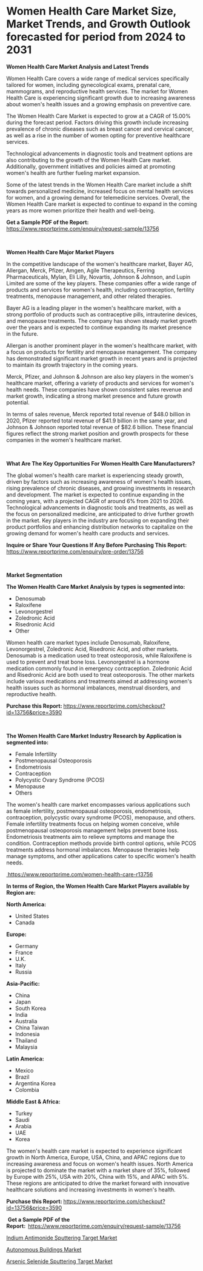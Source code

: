 <p><h1>Women Health Care Market Size, Market Trends, and Growth Outlook forecasted for period from 2024 to 2031</h1></p><p><strong>Women Health Care Market Analysis and Latest Trends</strong></p>
<p><p>Women Health Care covers a wide range of medical services specifically tailored for women, including gynecological exams, prenatal care, mammograms, and reproductive health services. The market for Women Health Care is experiencing significant growth due to increasing awareness about women's health issues and a growing emphasis on preventive care. </p><p>The Women Health Care Market is expected to grow at a CAGR of 15.00% during the forecast period. Factors driving this growth include increasing prevalence of chronic diseases such as breast cancer and cervical cancer, as well as a rise in the number of women opting for preventive healthcare services. </p><p>Technological advancements in diagnostic tools and treatment options are also contributing to the growth of the Women Health Care market. Additionally, government initiatives and policies aimed at promoting women's health are further fueling market expansion. </p><p>Some of the latest trends in the Women Health Care market include a shift towards personalized medicine, increased focus on mental health services for women, and a growing demand for telemedicine services. Overall, the Women Health Care market is expected to continue to expand in the coming years as more women prioritize their health and well-being.</p></p>
<p><strong>Get a Sample PDF of the Report:&nbsp;</strong> <a href="https://www.reportprime.com/enquiry/request-sample/13756">https://www.reportprime.com/enquiry/request-sample/13756</a></p>
<p>&nbsp;</p>
<p><strong>Women Health Care Major Market Players</strong></p>
<p><p>In the competitive landscape of the women's healthcare market, Bayer AG, Allergan, Merck, Pfizer, Amgen, Agile Therapeutics, Ferring Pharmaceuticals, Mylan, Eli Lilly, Novartis, Johnson & Johnson, and Lupin Limited are some of the key players. These companies offer a wide range of products and services for women's health, including contraception, fertility treatments, menopause management, and other related therapies.</p><p>Bayer AG is a leading player in the women's healthcare market, with a strong portfolio of products such as contraceptive pills, intrauterine devices, and menopause treatments. The company has shown steady market growth over the years and is expected to continue expanding its market presence in the future.</p><p>Allergan is another prominent player in the women's healthcare market, with a focus on products for fertility and menopause management. The company has demonstrated significant market growth in recent years and is projected to maintain its growth trajectory in the coming years.</p><p>Merck, Pfizer, and Johnson & Johnson are also key players in the women's healthcare market, offering a variety of products and services for women's health needs. These companies have shown consistent sales revenue and market growth, indicating a strong market presence and future growth potential.</p><p>In terms of sales revenue, Merck reported total revenue of $48.0 billion in 2020, Pfizer reported total revenue of $41.9 billion in the same year, and Johnson & Johnson reported total revenue of $82.6 billion. These financial figures reflect the strong market position and growth prospects for these companies in the women's healthcare market.</p></p>
<p>&nbsp;</p>
<p><strong>What Are The Key Opportunities For Women Health Care Manufacturers?</strong></p>
<p><p>The global women's health care market is experiencing steady growth, driven by factors such as increasing awareness of women's health issues, rising prevalence of chronic diseases, and growing investments in research and development. The market is expected to continue expanding in the coming years, with a projected CAGR of around 6% from 2021 to 2026. Technological advancements in diagnostic tools and treatments, as well as the focus on personalized medicine, are anticipated to drive further growth in the market. Key players in the industry are focusing on expanding their product portfolios and enhancing distribution networks to capitalize on the growing demand for women's health care products and services.</p></p>
<p><strong>Inquire or Share Your Questions If Any Before Purchasing This Report:</strong> <a href="https://www.reportprime.com/enquiry/pre-order/13756">https://www.reportprime.com/enquiry/pre-order/13756</a></p>
<p>&nbsp;</p>
<p><strong>Market Segmentation</strong></p>
<p><strong>The Women Health Care Market Analysis by types is segmented into:</strong></p>
<p><ul><li>Denosumab</li><li>Raloxifene</li><li>Levonorgestrel</li><li>Zoledronic Acid</li><li>Risedronic Acid</li><li>Other</li></ul></p>
<p><p>Women health care market types include Denosumab, Raloxifene, Levonorgestrel, Zoledronic Acid, Risedronic Acid, and other markets. Denosumab is a medication used to treat osteoporosis, while Raloxifene is used to prevent and treat bone loss. Levonorgestrel is a hormone medication commonly found in emergency contraception. Zoledronic Acid and Risedronic Acid are both used to treat osteoporosis. The other markets include various medications and treatments aimed at addressing women's health issues such as hormonal imbalances, menstrual disorders, and reproductive health.</p></p>
<p><strong>Purchase this Report:&nbsp;</strong><a href="https://www.reportprime.com/checkout?id=13756&price=3590">https://www.reportprime.com/checkout?id=13756&price=3590</a></p>
<p>&nbsp;</p>
<p><strong>The Women Health Care Market Industry Research by Application is segmented into:</strong></p>
<p><ul><li>Female Infertility</li><li>Postmenopausal Osteoporosis</li><li>Endometriosis</li><li>Contraception</li><li>Polycystic Ovary Syndrome (PCOS)</li><li>Menopause</li><li>Others</li></ul></p>
<p><p>The women's health care market encompasses various applications such as female infertility, postmenopausal osteoporosis, endometriosis, contraception, polycystic ovary syndrome (PCOS), menopause, and others. Female infertility treatments focus on helping women conceive, while postmenopausal osteoporosis management helps prevent bone loss. Endometriosis treatments aim to relieve symptoms and manage the condition. Contraception methods provide birth control options, while PCOS treatments address hormonal imbalances. Menopause therapies help manage symptoms, and other applications cater to specific women's health needs.</p></p>
<p><a href="https://www.reportprime.com/women-health-care-r13756">&nbsp;https://www.reportprime.com/women-health-care-r13756</a></p>
<p><strong>In terms of Region, the Women Health Care Market Players available by Region are:</strong></p>
<p>
    <p> <strong> North America: </strong>
        <ul>
            <li>United States</li>
            <li>Canada</li>
        </ul>
        </p> 
    <p> <strong> Europe: </strong>
        <ul>
            <li>Germany</li>
            <li>France</li>
            <li>U.K.</li>
            <li>Italy</li>
            <li>Russia</li>
        </ul>
        </p> 
    <p> <strong> Asia-Pacific: </strong>
        <ul>
            <li>China</li>
            <li>Japan</li>
            <li>South Korea</li>
            <li>India</li>
            <li>Australia</li>
            <li>China Taiwan</li>
            <li>Indonesia</li>
            <li>Thailand</li>
            <li>Malaysia</li>
        </ul>
        </p> 
    <p> <strong> Latin America: </strong>
        <ul>
            <li>Mexico</li>
            <li>Brazil</li>
            <li>Argentina Korea</li>
            <li>Colombia</li>
        </ul>
        </p> 
    <p> <strong> Middle East & Africa: </strong>
        <ul>
            <li>Turkey</li>
            <li>Saudi</li>
            <li>Arabia</li>
            <li>UAE</li>
            <li>Korea</li>
        </ul>
    </p>
    </p>
<p><p>The women's health care market is expected to experience significant growth in North America, Europe, USA, China, and APAC regions due to increasing awareness and focus on women's health issues. North America is projected to dominate the market with a market share of 35%, followed by Europe with 25%, USA with 20%, China with 15%, and APAC with 5%. These regions are anticipated to drive the market forward with innovative healthcare solutions and increasing investments in women's health.</p></p>
<p><strong>Purchase this Report: </strong><a href="https://www.reportprime.com/checkout?id=13756&price=3590">https://www.reportprime.com/checkout?id=13756&price=3590</a></p>
<p>&nbsp;<strong>Get a Sample PDF of the Report:&nbsp;&nbsp;</strong><a href="https://www.reportprime.com/enquiry/request-sample/13756">https://www.reportprime.com/enquiry/request-sample/13756</a></p>
<p><strong></strong></p>
<p><p><a href="https://view.publitas.com/reportprime-1/indium-antimonide-sputtering-target-market-global-market-insights-and-sales-trends-2024-to-2031/">Indium Antimonide Sputtering Target Market</a></p><p><a href="https://issuu.com/reportprime-2/docs/autonomous-buildings-market-size-2030.pptx">Autonomous Buildings Market</a></p><p><a href="https://view.publitas.com/reportprime-1/arsenic-selenide-sputtering-target-market-global-market-share-and-ranking-overall-sales-and-demand-forecast-2024-2031/">Arsenic Selenide Sputtering Target Market</a></p></p>